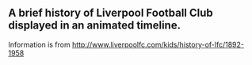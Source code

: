 ## A brief history of Liverpool Football Club displayed in an animated timeline.

Information is from http://www.liverpoolfc.com/kids/history-of-lfc/1892-1958